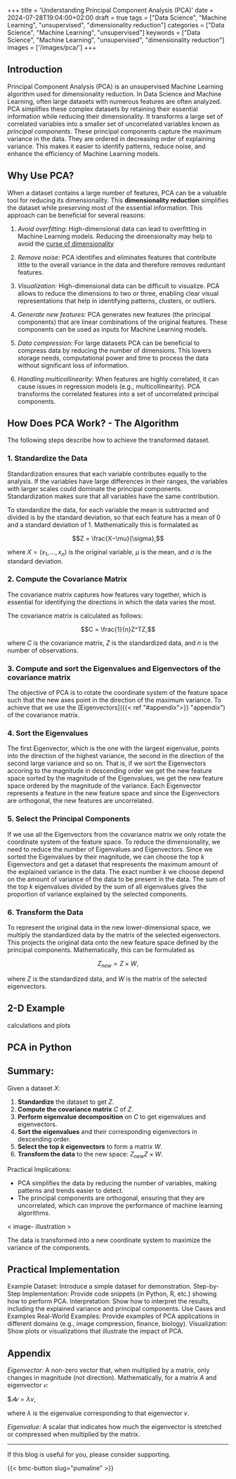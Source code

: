 +++
title = 'Understanding Principal Component Analysis (PCA)'
date = 2024-07-28T19:04:00+02:00
draft = true
tags = ["Data Science", "Machine Learning", "unsupervised", "dimensionality reduction"]
categories = ["Data Science", "Machine Learning", "unsupervised"]
keywords = ["Data Science", "Machine Learning", "unsupervised", "dimensionality reduction"]
images = ['/images/pca/']
+++

## Introduction

Principal Component Analysis (PCA) is an unsupervised Machine Learning algorithm used for dimensionality reduction. In Data Science and Machine Learning, often large datasets with numerous features are often analyzed. PCA simplifies these complex datasets by retaining their essential information while reducing their dimensionality. It transforms a large set of correlated variables into a smaller set of uncorrelated variables known as *principal components*. These principal components capture the maximum variance in the data. They are ordered in decreasing order of explaining variance. This makes it easier to identify patterns, reduce noise, and enhance the efficiency of Machine Learning models.

## Why Use PCA?

When a dataset contains a large number of features, PCA can be a valuable tool for reducing its dimensionality. This **dimensionality reduction** simplifies the dataset while preserving most of the essential information. This approach can be beneficial for several reasons:

1. *Avoid overfitting*: High-dimensional data can lead to overfitting in Machine Learning models. Reducing the dimensionalty may help to avoid the [curse of dimensionality](https://en.wikipedia.org/wiki/Curse_of_dimensionality)

2. *Remove noise:* PCA identifies and eliminates features that contribute little to the overall variance in the data and therefore removes reduntant features.

3. *Visualization:* High-dimensional data can be difficult to visualize. PCA allows to reduce the dimensions to two or three, enabling clear visual representations that help in identifying patterns, clusters, or outliers.

4. *Generate new features:* PCA generates new features (the principal components) that are linear combinations of the original features. These components can be used as inputs for Machine Learning models.

5. *Data compression:* For large datasets PCA can be beneficial to compress data by reducing the number of dimensions. This lowers storage needs, computational power and time to process the data without significant loss of information.

6. *Handling multicollinearity:* When features are highly correlated, it can cause issues in regression models (e.g., multicollinearity). PCA transforms the correlated features into a set of uncorrelated principal components.


## How Does PCA Work? - The Algorithm

The following steps describe how to achieve the transformed dataset.

### 1. Standardize the Data

Standardization ensures that each variable contributes equally to the analysis. If the variables have large differences in their ranges, the variables with larger scales could dominate the principal components. Standardization makes sure that all variables have the same contribution.

To standardize the data, for each variable the mean is subtracted and divided is by the standard deviation, so that each feature has a mean of 0 and a standard deviation of 1. Mathematically this is formalated as

$$Z = \frac{X−\mu}{\sigma},$$

where $X = (x_1, \dots, x_n)$ is the original variable, $\mu$ is the mean, and $\sigma$ is the standard deviation.

### 2. Compute the Covariance Matrix

The covariance matrix captures how features vary together, which is essential for identifying the directions in which the data varies the most.

The covariance matrix is calculated as follows:

$$C = \frac{1}{n}Z^TZ,$$ 

where $C$ is the covariance matrix, $Z$ is the standardized data, and $n$ is the number of observations.

### 3. Compute and sort the Eigenvalues and Eigenvectors of the covariance matrix

The objective of PCA is to rotate the coordinate system of the feature space such that the new axes point in the direction of the maximum variance. To achieve that we use the [Eigenvectors]({{< ref "#appendix">}} "appendix") of the covariance matrix. 


### 4. Sort the Eigenvalues

The first Eigenvector, which is the one with the largest eigenvalue, points into the direction of the highest variance, the second in the direction of the second large variance and so on. That is, if we sort the Eigenvectors accoring to the magnitude in descending order we get the new feature space sorted by the magnitude of the Eigenvalues, we get the new feature space ordered by the magnitude of the variance. Each Eigenvector represents a feature in the new feature space and since the Eigenvectors are orthogonal, the new features are uncorrelated.


### 5. Select the Principal Components

If we use all the Eigenvectors from the covariance matrix we only rotate the coordinate system of the feature space. To reduce the dimensionality, we need to reduce the number of Eigenvalues and Eigenvectors. Since we sorted the Eigenvalues by their magnitude, we can choose the top $k$ Eigenvectors and get a dataset that respresents the maximum amount of the explained variance in the data. The exact number $k$ we choose depend on the amount of variance of the data to be present in the data.  The sum of the top $k$ eigenvalues divided by the sum of all eigenvalues gives the proportion of variance explained by the selected components.

### 6. Transform the Data

To represent the original data in the new lower-dimensional space, we multiply the standardized data by the matrix of the selected eigenvectors. This projects the original data onto the new feature space defined by the principal components. Mathematically, this can be formulated as

$$Z_{new} = Z \times W,$$ 

where $Z$ is the standardized data, and $W$ is the matrix of the selected eigenvectors.

## 2-D Example

calculations and plots

## PCA in Python

## Summary:

Given a dataset $X$:

1. **Standardize** the dataset to get $Z$.
2. **Compute the covariance matrix** $C$ of $Z$.
3. **Perform eigenvalue decomposition** on $C$ to get eigenvalues and eigenvectors.
4. **Sort the eigenvalues** and their corresponding eigenvectors in descending order.
5. **Select the top $k$ eigenvectors** to form a matrix $W$.
6. **Transform the data** to the new space: $Z_{new} Z \times W$.

Practical Implications:

* PCA simplifies the data by reducing the number of variables, making patterns and trends easier to detect.
* The principal components are orthogonal, ensuring that they are uncorrelated, which can improve the performance of machine learning algorithms.

< image- illustration >

The data is transformed into a new coordinate system to maximize the variance of the components. 

## Practical Implementation

Example Dataset: Introduce a simple dataset for demonstration.
Step-by-Step Implementation: Provide code snippets (in Python, R, etc.) showing how to perform PCA.
Interpretation: Show how to interpret the results, including the explained variance and principal components.
Use Cases and Examples
Real-World Examples: Provide examples of PCA applications in different domains (e.g., image compression, finance, biology).
Visualization: Show plots or visualizations that illustrate the impact of PCA.

## Appendix

*Eigenvector:* A non-zero vector that, when multiplied by a matrix, only changes in magnitude (not direction). Mathematically, for a matrix $A$ and eigenvector 
$𝑣$:

$$𝐴 𝑣= \lambda v,$

where $\lambda$ is the eigenvalue corresponding to that eigenvector $v$.

*Eigenvalue:* A scalar that indicates how much the eigenvector is stretched or compressed when multiplied by the matrix.

---
If this blog is useful for you, please consider supporting.

{{< bmc-button slug="pumaline" >}}

